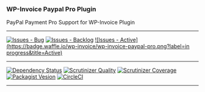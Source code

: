 ### WP-Invoice Paypal Pro Plugin

PayPal Payment Pro Support for WP-Invoice Plugin

***
[![Issues - Bug](https://badge.waffle.io/wp-invoice/wp-invoice-paypal-pro.png?label=bug&title=Bugs)](http://waffle.io/wp-invoice/wp-invoice-paypal-pro)
[![Issues - Backlog](https://badge.waffle.io/wp-invoice/wp-invoice-paypal-pro.png?label=backlog&title=Backlog)](http://waffle.io/wp-invoice/wp-invoice-paypal-pro/)
[![Issues - Active](https://badge.waffle.io/wp-invoice/wp-invoice-paypal-pro.png?label=in progress&title=Active)](http://waffle.io/wp-invoice/wp-invoice-paypal-pro/)
***
[![Dependency Status](https://gemnasium.com/wp-invoice/wp-invoice-paypal-pro.svg)](https://gemnasium.com/wp-invoice/wp-invoice-paypal-pro)
[![Scrutinizer Quality](http://img.shields.io/scrutinizer/g/wp-invoice/wp-invoice-paypal-pro.svg)](https://scrutinizer-ci.com/g/wp-invoice/wp-invoice-paypal-pro)
[![Scrutinizer Coverage](http://img.shields.io/scrutinizer/coverage/g/wp-invoice/wp-invoice-paypal-pro.svg)](https://scrutinizer-ci.com/g/wp-invoice/wp-invoice-paypal-pro)
[![Packagist Vesion](http://img.shields.io/packagist/v/wp-invoice/wp-invoice-paypal-pro.svg)](https://packagist.org/packages/wp-invoice/wp-invoice-paypal-pro)
[![CircleCI](https://circleci.com/gh/wp-invoice/wp-invoice-paypal-pro.png)](https://circleci.com/gh/wp-invoice/wp-invoice-paypal-pro)
***